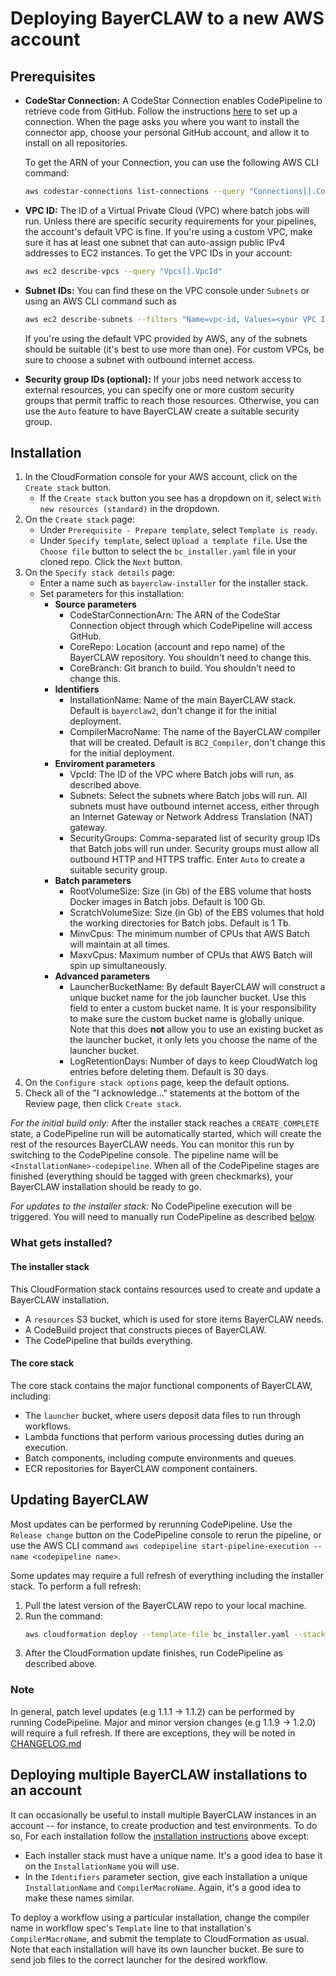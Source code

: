 # Deploying BayerCLAW to a new AWS account
## Prerequisites

- **CodeStar Connection:** A CodeStar Connection enables CodePipeline to retrieve code from GitHub.
    Follow the instructions [here](https://docs.aws.amazon.com/dtconsole/latest/userguide/connections-create-github.html#connections-create-github-console)
    to set up a connection. When the page asks you where you want to install the connector app, choose your
    personal GitHub account, and allow it to install on all repositories.

    To get the ARN of your Connection, you can use the following AWS CLI command:
    ```bash
    aws codestar-connections list-connections --query "Connections[].ConnectionArn"
    ```

- **VPC ID:** The ID of a Virtual Private Cloud (VPC) where batch jobs will run. Unless there are specific security
    requirements for your pipelines, the account's default VPC is fine. If you're using a custom VPC, make sure it has
    at least one subnet that can auto-assign public IPv4 addresses to EC2 instances. To get the VPC IDs in your account:
    ```bash
    aws ec2 describe-vpcs --query "Vpcs[].VpcId"
    ```

- **Subnet IDs:**  You can find these on the VPC console under `Subnets` or using an AWS CLI command such as
    ```bash
    aws ec2 describe-subnets --filters "Name=vpc-id, Values=<your VPC ID>"
    ```
  
    If you're using the default VPC provided by AWS, any of the subnets should be suitable (it's best to use more 
    than one). For custom VPCs, be sure to choose a subnet with outbound internet access.
  

- **Security group IDs (optional):** If your jobs need network access to external resources, you can specify one
  or more custom security groups that permit traffic to reach those resources. Otherwise, you can use the `Auto`
  feature to have BayerCLAW create a suitable security group.

## Installation
1. In the CloudFormation console for your AWS account, click on the `Create stack` button.
    - If the `Create stack` button you see has a dropdown on it, select `With new resources (standard)` in the dropdown.
2. On the `Create stack` page:
    - Under `Prerequisite - Prepare template`, select `Template is ready`.
    - Under `Specify template`, select `Upload a template file`. Use the `Choose file` button to select the
    `bc_installer.yaml` file in your cloned repo. 
    Click the `Next` button.
3. On the `Specify stack details` page:
    - Enter a name such as `bayerclaw-installer` for the installer stack.
    - Set parameters for this installation:
        - **Source parameters**
            - CodeStarConnectionArn: The ARN of the CodeStar Connection object through which CodePipeline will
            access GitHub.
            - CoreRepo: Location (account and repo name) of the BayerCLAW repository. You shouldn't need to change this.
            - CoreBranch: Git branch to build. You shouldn't need to change this.
        - **Identifiers**
            - InstallationName: Name of the main BayerCLAW stack. Default is `bayerclaw2`, don't change it for the 
            initial deployment.
            - CompilerMacroName: The name of the BayerCLAW compiler that will be created. Default is `BC2_Compiler`,
            don't change this for the initial deployment.
        - **Enviroment parameters**
            - VpcId: The ID of the VPC where Batch jobs will run, as described above.
            - Subnets: Select the subnets where Batch jobs will run. All subnets must have outbound internet
            access, either through an Internet Gateway or Network Address Translation (NAT) gateway.
            - SecurityGroups: Comma-separated list of security group IDs that Batch jobs will run under. Security groups
            must allow all outbound HTTP and HTTPS traffic. Enter `Auto` to create a suitable security group.
        - **Batch parameters**
            - RootVolumeSize: Size (in Gb) of the EBS volume that hosts Docker images in Batch jobs. Default is 100 Gb.
            - ScratchVolumeSize: Size (in Gb) of the EBS volumes that hold the working directories for Batch jobs.
            Default is 1 Tb.
            - MinvCpus: The minimum number of CPUs that AWS Batch will maintain at all times.
            - MaxvCpus: Maximum number of CPUs that AWS Batch will spin up simultaneously.
        - **Advanced parameters**
            - LauncherBucketName: By default BayerCLAW will construct a unique bucket name for the job launcher bucket.
            Use this field to enter a custom bucket name. It is your responsibility to make sure the custom bucket
            name is globally unique. Note that this does **not** allow you to use an existing bucket as the launcher
            bucket, it only lets you choose the name of the launcher bucket.            
            - LogRetentionDays: Number of days to keep CloudWatch log entries before deleting them. Default is 30 days.
4. On the `Configure stack options` page, keep the default options.
5. Check all of the "I acknowledge..." statements at the bottom of the Review page, then click `Create stack`.

*For the initial build only:* After the installer stack reaches a `CREATE_COMPLETE` state, a CodePipeline run
will be automatically started, which will create the rest of the resources BayerCLAW needs. You can monitor this
run by switching to the CodePipeline console. The pipeline name will be `<InstallationName>-codepipeline`. When
all of the CodePipeline stages are finished (everything should be tagged with green checkmarks), your BayerCLAW
installation should be ready to go.

*For updates to the installer stack:* No CodePipeline execution will be triggered. You will need to manually 
run CodePipeline as described [below](#updating-bayerclaw).
 
### What gets installed?

#### The installer stack
This CloudFormation stack contains resources used to create and update a BayerCLAW installation. 
- A `resources` S3 bucket, which is used for store items BayerCLAW needs.
- A CodeBuild project that constructs pieces of BayerCLAW.
- The CodePipeline that builds everything.

#### The core stack
The core stack contains the major functional components of BayerCLAW, including:
- The `launcher` bucket, where users deposit data files to run through workflows.
- Lambda functions that perform various processing duties during an execution.
- Batch components, including compute environments and queues.
- ECR repositories for BayerCLAW component containers.

## Updating BayerCLAW

Most updates can be performed by rerunning CodePipeline. Use the `Release change` button on the CodePipeline console to
rerun the pipeline, or use the AWS CLI command
`aws codepipeline start-pipeline-execution --name <codepipeline name>`.

Some updates may require a full refresh of everything including the installer stack. To perform a full refresh:
1. Pull the latest version of the BayerCLAW repo to your local machine.
2. Run the command:
    ```bash
   aws cloudformation deploy --template-file bc_installer.yaml --stack-name <installer stack name> --capabilities CAPABILITY_IAM
   ```
3. After the CloudFormation update finishes, run CodePipeline as described above.

### Note
In general, patch level updates (e.g 1.1.1 -> 1.1.2) can be performed by running CodePipeline.
Major and minor version changes (e.g 1.1.9 -> 1.2.0) will require a full refresh.
If there are exceptions, they will be noted in [CHANGELOG.md](../CHANGELOG.md)

## Deploying multiple BayerCLAW installations to an account

It can occasionally be useful to install multiple BayerCLAW instances in an account -- for instance, to create production
and test environments. To do so, For each installation follow the [installation instructions](#installation) above except:
- Each installer stack must have a unique name. It's a good idea to base it on the `InstallationName` you will use.
- In the `Identifiers` parameter section, give each installation a unique `InstallationName` and `CompilerMacroName`.
Again, it's a good idea to make these names similar.

To deploy a workflow using a particular installation, change the compiler name in workflow spec's `Template` line to
that installation's `CompilerMacroName`, and submit the template to CloudFormation as usual. Note that each
installation will have its own launcher bucket. Be sure to send job files to the correct launcher for the
desired workflow.
